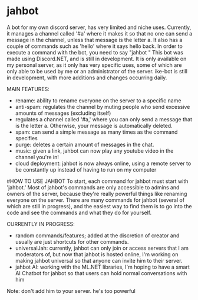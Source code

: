 # jahbot
A bot for my own discord server, has very limited and niche uses. 
Currently, it manages a channel called '#a' where it makes it so that no one can send a message in the channel, unless that message is the letter a.
It also has a couple of commands such as 'hello' where it says hello back. 
In order to execute a command with the bot, you need to say "jahbot <command>" 
This bot was made using Discord.NET, and is still in development. It is only available on my personal server, as it only has very specific uses, some of which are only able to be used by me or an administrator of the server. 
ike-bot is still in development, with more additions and changes occurring daily. 

MAIN FEATURES:
- rename: ability to rename everyone on the server to a specific name
- anti-spam: regulates the channel by muting people who send excessive amounts of messages (excluding itself)
- regulates a channel called '#a,' where you can only send a message that is the letter a. Otherwise, your message is automatically deleted.
- spam: can send a simple message as many times as the command specifies
- purge: deletes a certain amount of messages in the chat. 
- music: given a link, jahbot can now play any youtube video in the channel you're in! 
- cloud deployment: jahbot is now always online, using a remote server to be constantly up instead of having to run on my computer


#HOW TO USE JAHBOT
To start, each command for jahbot must start with 'jahbot.' Most of jahbot's commands are only accessible to admins and owners of the server, because they're really powerful things like renaming everyone on the server. There are many commands for jahbot (several of which are still in progress), and the easiest way to find them is to go into the code and see the commands and what they do for yourself. 


CURRENTLY IN PROGRESS:
- random commands/features; added at the discretion of creator and usually are just shortcuts for other commands.
- universalJah: currently, jahbot can only join or access servers that I am moderators of, but now that jahbot is hosted online, I'm working on making jahbot universal so that anyone can invite him to their server. 
- jahbot AI: working with the ML.NET libraries, I'm hoping to have a smart AI Chatbot for jahbot so that users can hold normal conversations with him

Note: don't add him to your server. he's too powerful
